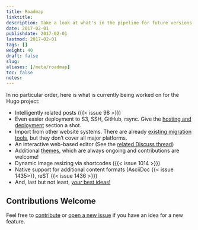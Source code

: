 ```yaml
---
title: Roadmap
linktitle:
description: Take a look at what's in the pipeline for future versions of the Hugo project, as well related GitHub issues and Hugo Forum discussions for new features.
date: 2017-02-01
publishdate: 2017-02-01
lastmod: 2017-02-01
tags: []
weight: 40
draft: false
slug:
aliases: [/meta/roadmap]
toc: false
notes:
---
```


In no particular order, here is what is currently being worked on for the Hugo project:

* Intelligently related posts ({{< issue 98 >}})
* Even easier deployment to S3, SSH, GitHub, rsync. Give the [hosting and deployment][] section a shot.
* Import from other website systems. There are already [existing migration tools][], but they don’t cover all major platforms.
* An interactive web-based editor (See the [related Discuss thread][])
* Additional [themes][], which are always ongoing and contributions are welcome!
* Dynamic image resizing via shortcodes ({{< issue 1014 >}})
* Native support for additional content formats (AsciiDoc {{< issue 1435>}}, reST {{< issue 1436 >}})
* And, last but not least, [*your* best ideas!][]

## Contributions Welcome

Feel free to [contribute][] or [open a new issue][] if you have an idea for a new feature.

[#98]: https://github.com/spf13/hugo/issues/98
[#1014]: https://github.com/spf13/hugo/issues/1014
[#1435]: https://github.com/spf13/hugo/issues/1435
[#1436]: https://github.com/spf13/hugo/issues/1436
[contribute]: /contribute-to-hugo/
[hosting and deployment]: /hosting-and-deployment/
[existing migration tools]: /developer-tools/migrate-to-hugo/
[open a new issue]: https://github.com/spf13/hugo/issues/
[related Discuss thread]: https://discuss.gohugo.io/t/web-based-editor/155
[themes]: /themes/
[tutorials]: /tutorials
[*your* best ideas!]: /contribute-to-hugo/